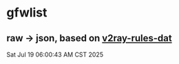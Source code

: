 # gfwlist
## raw -> json, based on [v2ray-rules-dat](https://github.com/Loyalsoldier/v2ray-rules-dat)
Sat Jul 19 06:00:43 AM CST 2025

